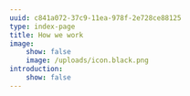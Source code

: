 ```yaml
---
uuid: c841a072-37c9-11ea-978f-2e728ce88125
type: index-page
title: How we work
image:
    show: false
    image: /uploads/icon.black.png
introduction:
    show: false
---
```

